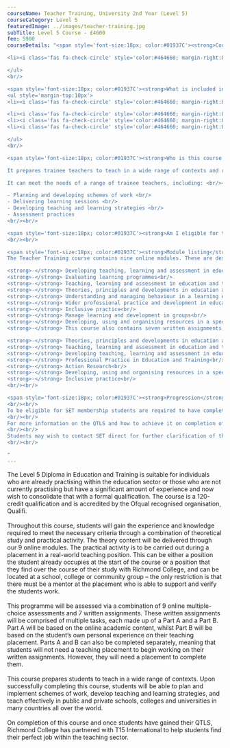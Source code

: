 ```yaml
---
courseName: Teacher Training, University 2nd Year (Level 5)
courseCategory: Level 5
featuredImage: ../images/teacher-training.jpg
subTitle: Level 5 Course - £4600 
fee: 5900
courseDetails: "<span style='font-size:18px; color:#01937C'><strong>Course Fees</strong></span><br/><br/>The fee for enroling onto the Level 5 course is £4600.  Students can make payment using one of the following methods: <br/><ul style='margin-top:10px'>

<li><i class='fas fa-check-circle' style='color:#464660; margin-right:8px'></i>  Bank transfer</li>

</ul> 
<br/>

<span style='font-size:18px; color:#01937C'><strong>What is included in the cost of my course?</strong></span>
<ul style='margin-top:10px'>
<li><i class='fas fa-check-circle' style='color:#464660; margin-right:8px'></i>  All course material, including online modules and written assignments </li>

<li><i class='fas fa-check-circle' style='color:#464660; margin-right:8px'></i>  Dedicated student support</li>
<li><i class='fas fa-check-circle' style='color:#464660; margin-right:8px'></i>  Access to an online social learning forum</li>
<li><i class='fas fa-check-circle' style='color:#464660; margin-right:8px'></i>  Assignment marking and feedback</li>

</ul> 
<br/>

<span style='font-size:18px; color:#01937C'><strong>Who is this course for?</strong></span><br/><br/> Level 5 Diploma in Education and Training is suitable for teachers, trainers and tutors working in schools (State/Academies) further education, adult and community learning or work-based training within public, private, voluntary or community organisations.

It prepares trainee teachers to teach in a wide range of contexts and requires observation and assessment of practice. Teaching practice is a requirement of the qualification.

It can meet the needs of a range of trainee teachers, including: <br/><br/>

- Planning and developing schemes of work <br/>
- Delivering learning sessions <br/>
- Developing teaching and learning strategies <br/>
- Assessment practices 
<br/><br/>

<span style='font-size:18px; color:#01937C'><strong>Am I eligible for this program?</strong></span><br/><br/> To enrol onto the Level 5 course, you must be at least 18 and understand that as part of this course you will need to complete 100 hours of teaching practice.
<br/><br/>

<span style='font-size:18px; color:#01937C'><strong>Module listing</strong></span><br/><br/> 
The Teacher Training course contains nine online modules. These are designed by Online Business School’s expert academic team to provide students with a solid theoretical basis for developing their teaching skills, and therefore cover the following topics:<br/><br/>

<strong>-</strong> Developing teaching, learning and assessment in education and training<br/>
<strong>-</strong> Evaluating learning programmes<br/>
<strong>-</strong> Teaching, learning and assessment in education and training<br/>
<strong>-</strong> Theories, principles and developments in education and training<br/>
<strong>-</strong> Understanding and managing behaviour in a learning environment<br/>
<strong>-</strong> Wider professional practice and development in education and training<br/>
<strong>-</strong> Inclusive practice<br/>
<strong>-</strong> Manage learning and development in groups<br/>
<strong>-</strong> Developing, using and organising resources in a specialist area<br/>
<strong>-</strong> This course also contains seven written assignments, which have been created to address all the subjects, both -  practical and theoretical, that learners will need to be familiar with in order to teach effectively:<br/><br/>

<strong>-</strong> Theories, principles and developments in education and training<br/>
<strong>-</strong> Teaching, learning and assessment in education and training<br/>
<strong>-</strong> Developing teaching, learning and assessment in education and training<br/>
<strong>-</strong> Professional Practice in Education and Training<br/>
<strong>-</strong> Action Research<br/>
<strong>-</strong> Developing, using and organising resources in a specialist area<br/>
<strong>-</strong> Inclusive practice<br/>
<br/><br/>

<span style='font-size:18px; color:#01937C'><strong>Progression</strong></span><br/><br/>This level 5 qualification will enable students to teach in the post 16 tertiary education sector of colleges and community schools. The route to teaching in the state school sector using this level 5 qualification is through membership of the Society of Education & Training (SET).
<br/><br/>
To be eligible for SET membership students are required to have completed their Initial Teacher Training (ITT). ITT involves successful completion of a Level 5 Teacher Training Course, assuming candidates have already completed a Level 2 (GCSE) Maths and English or equivalent. Completion of the courses provides students with their Qualified Teacher Learning Skills (QTLS) which is equivalent to the Qualified Teacher Status (QTS) and sufficient to teach in state schools, as well as Further Education.
<br/><br/>
For more information on the QTLS and how to achieve it on completion of this level 5 Education and Training qualification, please click here
<br/><br/>
Students may wish to contact SET direct for further clarification of their requirements.
<br/><br/>

"
---
```

The Level 5 Diploma in Education and Training is suitable for individuals who are already practising within the education sector or those who are not currently practising but have a significant amount of experience and now wish to consolidate that with a formal qualification. The course is a 120-credit qualification and is accredited by the Ofqual recognised organisation, Qualifi.
<br/><br/>
Throughout this course, students will gain the experience and knowledge required to meet the necessary criteria through a combination of theoretical study and practical activity. The theory content will be delivered through our 9 online modules. The practical activity is to be carried out during a placement in a real-world teaching position. This can be either a position the student already occupies at the start of the course or a position that they find over the course of their study with Richmond College, and can be located at a school, college or community group – the only restriction is that there must be a mentor at the placement who is able to support and verify the students work.
<br/><br/>
This programme will be assessed via a combination of 9 online multiple-choice assessments and 7 written assignments. These written assignments will be comprised of multiple tasks, each made up of a Part A and a Part B. Part A will be based on the online academic content, whilst Part B will be based on the student’s own personal experience on their teaching placement. Parts A and B can also be completed separately, meaning that students will not need a teaching placement to begin working on their written assignments. However, they will need a placement to complete them.
<br/><br/>
This course prepares students to teach in a wide range of contexts. Upon successfully completing this course, students will be able to plan and implement schemes of work, develop teaching and learning strategies, and teach effectively in public and private schools, colleges and universities in many countries all over the world.
<br/><br/>
On completion of this course and once students have gained their QTLS, Richmond College has partnered with T15 International to help students find their perfect job within the teaching sector.